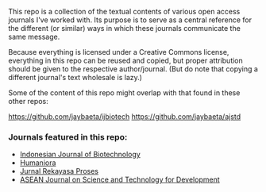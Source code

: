 This repo is a collection of the textual contents of various open access journals I've worked with. Its purpose is to serve as a central reference for the different (or similar) ways in which these journals communicate the same message. 

Because everything is licensed under a Creative Commons license, everything in this repo can be reused and copied, but proper attribution should be given to the respective author/journal. (But do note that copying a different journal's text wholesale is lazy.)

Some of the content of this repo might overlap with that found in these other repos:

https://github.com/jaybaeta/ijbiotech
https://github.com/jaybaeta/ajstd

### Journals featured in this repo:

- [Indonesian Journal of Biotechnology](https://jurnal.ugm.ac.id/ijbiotech)
- [Humaniora](https://jurnal.ugm.ac.id/jurnal-humaniora)
- [Jurnal Rekayasa Proses](https://jurnal.ugm.ac.id/jrekpros)
- [ASEAN Journal on Science and Technology for Development](http://ajstd.org)

